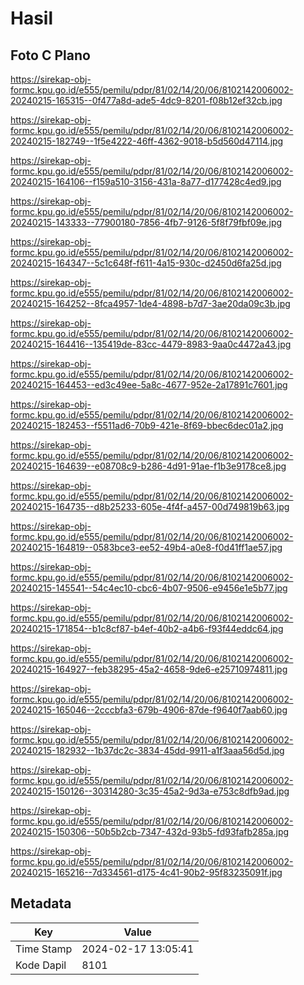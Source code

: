 # Hasil

## Foto C Plano

https://sirekap-obj-formc.kpu.go.id/e555/pemilu/pdpr/81/02/14/20/06/8102142006002-20240215-165315--0f477a8d-ade5-4dc9-8201-f08b12ef32cb.jpg

https://sirekap-obj-formc.kpu.go.id/e555/pemilu/pdpr/81/02/14/20/06/8102142006002-20240215-182749--1f5e4222-46ff-4362-9018-b5d560d47114.jpg

https://sirekap-obj-formc.kpu.go.id/e555/pemilu/pdpr/81/02/14/20/06/8102142006002-20240215-164106--f159a510-3156-431a-8a77-d177428c4ed9.jpg

https://sirekap-obj-formc.kpu.go.id/e555/pemilu/pdpr/81/02/14/20/06/8102142006002-20240215-143333--77900180-7856-4fb7-9126-5f8f79fbf09e.jpg

https://sirekap-obj-formc.kpu.go.id/e555/pemilu/pdpr/81/02/14/20/06/8102142006002-20240215-164347--5c1c648f-f611-4a15-930c-d2450d6fa25d.jpg

https://sirekap-obj-formc.kpu.go.id/e555/pemilu/pdpr/81/02/14/20/06/8102142006002-20240215-164252--8fca4957-1de4-4898-b7d7-3ae20da09c3b.jpg

https://sirekap-obj-formc.kpu.go.id/e555/pemilu/pdpr/81/02/14/20/06/8102142006002-20240215-164416--135419de-83cc-4479-8983-9aa0c4472a43.jpg

https://sirekap-obj-formc.kpu.go.id/e555/pemilu/pdpr/81/02/14/20/06/8102142006002-20240215-164453--ed3c49ee-5a8c-4677-952e-2a17891c7601.jpg

https://sirekap-obj-formc.kpu.go.id/e555/pemilu/pdpr/81/02/14/20/06/8102142006002-20240215-182453--f5511ad6-70b9-421e-8f69-bbec6dec01a2.jpg

https://sirekap-obj-formc.kpu.go.id/e555/pemilu/pdpr/81/02/14/20/06/8102142006002-20240215-164639--e08708c9-b286-4d91-91ae-f1b3e9178ce8.jpg

https://sirekap-obj-formc.kpu.go.id/e555/pemilu/pdpr/81/02/14/20/06/8102142006002-20240215-164735--d8b25233-605e-4f4f-a457-00d749819b63.jpg

https://sirekap-obj-formc.kpu.go.id/e555/pemilu/pdpr/81/02/14/20/06/8102142006002-20240215-164819--0583bce3-ee52-49b4-a0e8-f0d41ff1ae57.jpg

https://sirekap-obj-formc.kpu.go.id/e555/pemilu/pdpr/81/02/14/20/06/8102142006002-20240215-145541--54c4ec10-cbc6-4b07-9506-e9456e1e5b77.jpg

https://sirekap-obj-formc.kpu.go.id/e555/pemilu/pdpr/81/02/14/20/06/8102142006002-20240215-171854--b1c8cf87-b4ef-40b2-a4b6-f93f44eddc64.jpg

https://sirekap-obj-formc.kpu.go.id/e555/pemilu/pdpr/81/02/14/20/06/8102142006002-20240215-164927--feb38295-45a2-4658-9de6-e25710974811.jpg

https://sirekap-obj-formc.kpu.go.id/e555/pemilu/pdpr/81/02/14/20/06/8102142006002-20240215-165046--2cccbfa3-679b-4906-87de-f9640f7aab60.jpg

https://sirekap-obj-formc.kpu.go.id/e555/pemilu/pdpr/81/02/14/20/06/8102142006002-20240215-182932--1b37dc2c-3834-45dd-9911-a1f3aaa56d5d.jpg

https://sirekap-obj-formc.kpu.go.id/e555/pemilu/pdpr/81/02/14/20/06/8102142006002-20240215-150126--30314280-3c35-45a2-9d3a-e753c8dfb9ad.jpg

https://sirekap-obj-formc.kpu.go.id/e555/pemilu/pdpr/81/02/14/20/06/8102142006002-20240215-150306--50b5b2cb-7347-432d-93b5-fd93fafb285a.jpg

https://sirekap-obj-formc.kpu.go.id/e555/pemilu/pdpr/81/02/14/20/06/8102142006002-20240215-165216--7d334561-d175-4c41-90b2-95f83235091f.jpg


## Metadata

| Key        | Value               |
| ---------- | ------------------- |
| Time Stamp | 2024-02-17 13:05:41 |
| Kode Dapil | 8101                |



